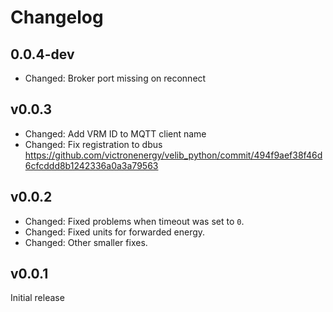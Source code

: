 # Changelog

## 0.0.4-dev
* Changed: Broker port missing on reconnect

## v0.0.3
* Changed: Add VRM ID to MQTT client name
* Changed: Fix registration to dbus https://github.com/victronenergy/velib_python/commit/494f9aef38f46d6cfcddd8b1242336a0a3a79563

## v0.0.2
* Changed: Fixed problems when timeout was set to `0`.
* Changed: Fixed units for forwarded energy.
* Changed: Other smaller fixes.

## v0.0.1
Initial release
